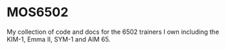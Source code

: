 # MOS6502

My collection of code and docs for the 6502 trainers I own including the KIM-1, Emma II, SYM-1 and AIM 65.
